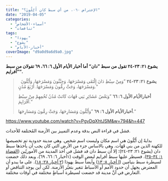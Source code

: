 ```yaml
---
title: "الإعتراض ٠٦٠، من أي سبط كان أَيَّلُونَ؟"
date: "2019-04-05"
categories: 
  - "أسماء-الأشخاص"
  - "تناقضات"
tags: 
  - "يهوذا"
  - "يشوع"
  - "أخبار-الأيام"
coverImage: "d9a0d9a6d9a0.jpg"
---
```


**يشوع ٢١: ٢٣-٢٤ تقول من سبط ”دان“ أما أخبار الأيام الأول ٦: ٦٦، ٦٩ تقولان من سبط ”أفرايم“.**

>   **يشوع ٢١: ٢٣-٢٤** ”وَمِنْ سِبْطِ دَانَ إِلْتَقَى وَمَسْرَحَهَا، وَجِبَّثُونَ وَمَسْرَحَهَا، وَأَيَّلُونَ وَمَسْرَحَهَا، وَجَتَّ رِمُّونَ وَمَسْرَحَهَا. أَرْبَعَ مُدُنٍ.“
> 
> **أخبارالأيام الأول ٦: ٦٦** ”وَبَعْضُ عَشَائِرِ بَنِي قَهَاتَ كَانَتْ مُدُنُ تُخُمِهِمْ مِنْ سِبْطِ أَفْرَايِمَ.“
> 
> **أخبارالأيام الأول ٦:** **٦٩** ”وَأَيَّلُونَ وَمَسَارِحَهَا، وَجَتَّ رِمُّونَ وَمَسَارِحَهَا.“

https://www.youtube.com/watch?v=PgvDqXhtJSM&w=794&h=447

فشل في قراءة النص بدقة وعدم التمييز بين الأزمنة المُختلفة للأحداث.

بدايةً إن أَيَّلُونَ هي اسم مكان وليست اسم شخص. وهي مدينة حدودية تم تخصيصها للكهنة الذين من بني قَهَاَت. وهي بالاساس جزء من الأرض التي كان يجب أن يأخذها سبط دان (يشوع ٢١: ٢٣-٢٤)؛ إلا أن سبط دان قد فشل في أخذ المدينة من الأموريّين ([القضاة ١: ٣٤-٣٥](https://biblia.com/bible/ar-vandyke/Jdg1.34-35)). فسيطر عليها سبط أفرايم لبعض الوقت (١أخبار ٦: ٦٦، ٦٩)، وبعد ذلك خضعت لسيطرة سبط بنيامين ([ا أخبار ٨: ١٣](https://biblia.com/bible/ar-vandyke/1Cr8.13)) وأيضاً سبط يهوذا ([٢ أخبار ٢٨: ١٨](https://biblia.com/bible/ar-vandyke/2Cr28.18)). على ما يبدو أن المعترض يجهل أن حدود الأمم أو الأسباط تتغير بتغيّر الأزمنة. لكن أين يوجد التناقض أو التعارض في أنَّ مدينة قد خضعت لسيطرة أسباطٍ مختلفة في أوقات مختلفة.
